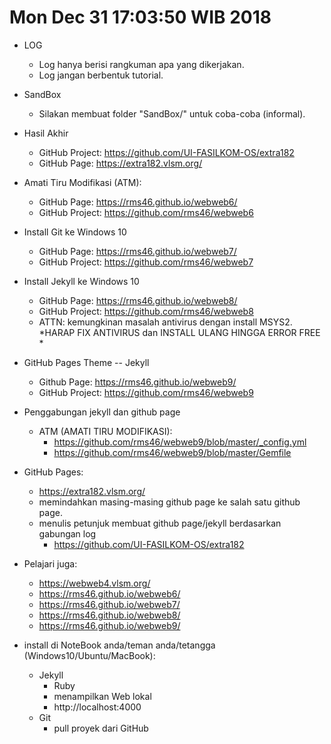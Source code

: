 Mon Dec 31 17:03:50 WIB 2018
============================

- LOG
  - Log hanya berisi rangkuman apa yang dikerjakan.
  - Log jangan berbentuk tutorial.
- SandBox
  - Silakan membuat folder "SandBox/" untuk coba-coba (informal).
- Hasil Akhir
  - GitHub Project: https://github.com/UI-FASILKOM-OS/extra182
  - GitHub Page: https://extra182.vlsm.org/
- Amati Tiru Modifikasi (ATM):
  - GitHub Page: https://rms46.github.io/webweb6/ 
  - GitHub Project: https://github.com/rms46/webweb6
- Install Git ke Windows 10
  - GitHub Page: https://rms46.github.io/webweb7/
  - GitHub Project: https://github.com/rms46/webweb7
- Install Jekyll ke Windows 10
  - GitHub Page: https://rms46.github.io/webweb8/ 
  - GitHub Project: https://github.com/rms46/webweb8
  - ATTN: kemungkinan masalah antivirus dengan install MSYS2.
   *HARAP FIX ANTIVIRUS dan INSTALL ULANG HINGGA ERROR FREE *
- GitHub Pages Theme -- Jekyll
   - Github Page: https://rms46.github.io/webweb9/
   - GitHub Project: https://github.com/rms46/webweb9
- Penggabungan jekyll dan github page
  - ATM (AMATI TIRU MODIFIKASI):
    - https://github.com/rms46/webweb9/blob/master/_config.yml
    - https://github.com/rms46/webweb9/blob/master/Gemfile

- GitHub Pages:
  - https://extra182.vlsm.org/
  - memindahkan masing-masing github page ke salah satu github page.
  - menulis petunjuk membuat github page/jekyll berdasarkan gabungan log
    - https://github.com/UI-FASILKOM-OS/extra182
- Pelajari juga:
  - https://webweb4.vlsm.org/
  - https://rms46.github.io/webweb6/
  - https://rms46.github.io/webweb7/
  - https://rms46.github.io/webweb8/
  - https://rms46.github.io/webweb9/
- install di NoteBook anda/teman anda/tetangga (Windows10/Ubuntu/MacBook):
  - Jekyll
    - Ruby
    - menampilkan Web lokal
    - http://localhost:4000
  - Git
    - pull proyek dari GitHub
